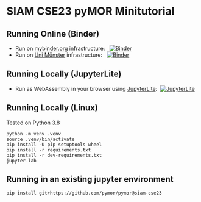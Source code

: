 # SIAM CSE23 pyMOR Minitutorial

## Running Online (Binder)

- Run on [mybinder.org](https://mybinder.org) infrastructure:&nbsp;&nbsp; [![Binder](https://mybinder.org/badge_logo.svg)](https://mybinder.org/v2/gh/pymor/siam-cse23_pymor_minitutorial/HEAD?filepath=content)
- Run on [Uni Münster](https://www.uni-muenster.de) infrastructure:&nbsp;&nbsp; [![Binder](https://mybinder.org/badge_logo.svg)](https://binderhub.uni-muenster.de/v2/gh/pymor/siam-cse23_pymor_minitutorial/HEAD?filepath=content&token=c35b1d33ae482736)

## Running Locally (JupyterLite)

- Run as WebAssembly in your browser using [JupyterLite](https://jupyterlite.readthedocs.io):&nbsp;&nbsp;[![JupyterLite](https://jupyterlite.readthedocs.io/en/latest/_static/badge.svg)](https://pymor.github.io/siam-cse23_pymor_minitutorial)

## Running Locally (Linux)

Tested on Python 3.8

    python -m venv .venv
    source .venv/bin/activate
    pip install -U pip setuptools wheel
    pip install -r requirements.txt
    pip install -r dev-requirements.txt
    jupyter-lab


## Running in an existing jupyter environment

    pip install git+https://github.com/pymor/pymor@siam-cse23
